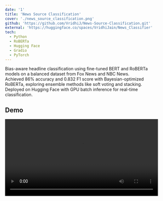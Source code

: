 ```yaml
---
date: '1'
title: 'News Source Classification'
cover: './news_source_classification.png'
github: 'https://github.com/VridhiJ/News-Source-Classification.git'
external: 'https://huggingface.co/spaces/VridhiJain/News_Classifier'
tech:
  - Python
  - RoBERTa
  - Hugging Face
  - Gradio
  - PyTorch
---
```


Bias-aware headline classification using fine-tuned BERT and RoBERTa models on a balanced dataset from Fox News and NBC News.  
Achieved 86% accuracy and 0.832 F1 score with Bayesian-optimized RoBERTa, exploring ensemble methods like soft voting and stacking. Deployed on Hugging Face with GPU batch inference for real-time classification.

## Demo

<video width="100%" controls>
  <source src="/news_source_classification.mp4" type="video/mp4">
  Your browser does not support the video tag.
</video>
